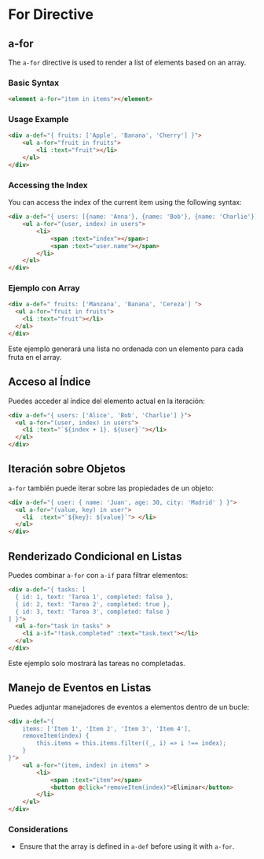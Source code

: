 # For Directive

## a-for

The `a-for` directive is used to render a list of elements based on an array.

### Basic Syntax

```html
<element a-for="item in items"></element>
```

### Usage Example

```html
<div a-def="{ fruits: ['Apple', 'Banana', 'Cherry'] }">
    <ul a-for="fruit in fruits">
        <li :text="fruit"></li>
    </ul>
</div>
```

### Accessing the Index

You can access the index of the current item using the following syntax:

```html
<div a-def="{ users: [{name: 'Anna'}, {name: 'Bob'}, {name: 'Charlie'}] }">
    <ul a-for="(user, index) in users">
        <li>
            <span :text="index"></span>:
            <span :text="user.name"></span>
        </li>
    </ul>
</div>
```

### Ejemplo con Array

```html
<div a-def=" fruits: ['Manzana', 'Banana', 'Cereza'] ">
  <ul a-for="fruit in fruits">
    <li :text="fruit"></li>
  </ul>
</div>
```

Este ejemplo generará una lista no ordenada con un elemento para cada fruta en el array.

## Acceso al Índice

Puedes acceder al índice del elemento actual en la iteración:

```html
<div a-def="{ users: ['Alice', 'Bob', 'Charlie'] }">
  <ul a-for="(user, index) in users">
    <li :text="`${index + 1}. ${user}`"></li>
  </ul>
</div>
```

## Iteración sobre Objetos

`a-for` también puede iterar sobre las propiedades de un objeto:

```html
<div a-def="{ user: { name: 'Juan', age: 30, city: 'Madrid' } }">
  <ul a-for="(value, key) in user">
    <li  :text="`${key}: ${value}`"> </li>
  </ul>
</div>
```

## Renderizado Condicional en Listas

Puedes combinar `a-for` con `a-if` para filtrar elementos:

```html
<div a-def="{ tasks: [
  { id: 1, text: 'Tarea 1', completed: false },
  { id: 2, text: 'Tarea 2', completed: true },
  { id: 3, text: 'Tarea 3', completed: false }
] }">
  <ul a-for="task in tasks" >
    <li a-if="!task.completed" :text="task.text"></li>
  </ul>
</div>
```

Este ejemplo solo mostrará las tareas no completadas.

## Manejo de Eventos en Listas

Puedes adjuntar manejadores de eventos a elementos dentro de un bucle:

```html
<div a-def="{
    items: ['Item 1', 'Item 2', 'Item 3', 'Item 4'],
    removeItem(index) {
        this.items = this.items.filter((_, i) => i !== index);
    }
}">
    <ul a-for="(item, index) in items" >
        <li>
            <span :text="item"></span>
            <button @click="removeItem(index)">Eliminar</button>
        </li>
    </ul>
</div>
```

### Considerations

-   Ensure that the array is defined in `a-def` before using it with `a-for`.